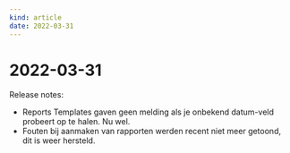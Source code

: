 ```yaml
---
kind: article
date: 2022-03-31
---
```


# 2022-03-31

Release notes:

* Reports Templates gaven geen melding als je onbekend datum-veld probeert op te halen. Nu wel.
* Fouten bij aanmaken van rapporten werden recent niet meer getoond, dit is weer hersteld.
